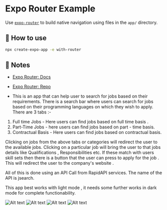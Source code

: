 # Expo Router Example

Use [`expo-router`](https://expo.github.io/router) to build native navigation using files in the `app/` directory.

## 🚀 How to use

```sh
npx create-expo-app -e with-router
```

## 📝 Notes

- [Expo Router: Docs](https://expo.github.io/router)
- [Expo Router: Repo](https://github.com/expo/router)

- This is an app that can help user to search for jobs based on their requirements. There is a search bar where users can search for jobs based on their programming languages on which they wish to apply. There are 3 tabs :-
1. Full time Jobs - Here users can find jobs based on full time basis .
2. Part-Time Jobs - here users can find jobs based on part - time basis.
3. Contractual Basis - Here users can find jobs based on contractual basis.

Clicking on jobs from the above tabs or categories will redirect the user to the available jobs. Clicking on a particular job will bring the user to that jobs details like Qualifications , Responsibilities etc. If these match with users skill sets then there is a button that the user can press to apply for the job . This will redirect the user to the company's website .

All of this is done using an API Call from RapidAPI services. The name of the API is jsearch.

This app best works with light mode , it needs some further works in dark mode for complete functionability.

![Alt text](<WhatsApp Image 2023-10-19 at 20.35.07_88872726.jpg>)
![Alt text](<WhatsApp Image 2023-10-19 at 20.35.07_ae707b45.jpg>)
![Alt text](<WhatsApp Image 2023-10-19 at 20.35.07_d31b3441.jpg>)
![Alt text](<WhatsApp Image 2023-10-19 at 20.35.08_e088ca3d.jpg>)
